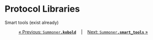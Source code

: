 # Protocol Libraries

Smart tools (exist already)

<p align="center">
  <a href="../lib_agent/kobold.md">&laquo; Previous: <code style="background: transparent;">Summoner<b>.kobold</b></code></a> &nbsp;&nbsp;&nbsp;|&nbsp;&nbsp;&nbsp; <a href="smart_tools.md">Next: <code style="background: transparent;">Summoner<b>.smart_tools</b></code> &raquo;</a>
</p>